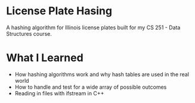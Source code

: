 # License Plate Hasing

A hashing algorithm for Illinois license plates built for my CS 251 - Data Structures course.

# What I Learned

* How hashing algorithms work and why hash tables are used in the real world
* How to handle and test for a wide array of possible outcomes
* Reading in files with ifstream in C++
